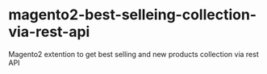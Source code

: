 # magento2-best-selleing-collection-via-rest-api
Magento2 extention to get best selling and new products collection via rest API
